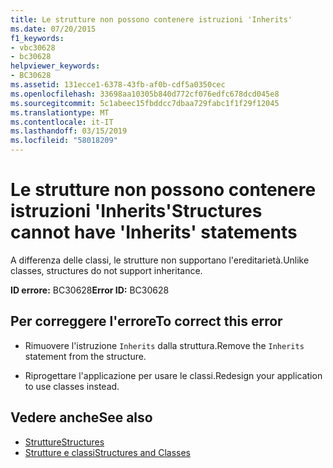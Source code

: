 ```yaml
---
title: Le strutture non possono contenere istruzioni 'Inherits'
ms.date: 07/20/2015
f1_keywords:
- vbc30628
- bc30628
helpviewer_keywords:
- BC30628
ms.assetid: 131ecce1-6378-43fb-af0b-cdf5a0350cec
ms.openlocfilehash: 33698aa10305b840d772cf076edfc678dcd045e8
ms.sourcegitcommit: 5c1abeec15fbddcc7dbaa729fabc1f1f29f12045
ms.translationtype: MT
ms.contentlocale: it-IT
ms.lasthandoff: 03/15/2019
ms.locfileid: "58018209"
---
```

# <a name="structures-cannot-have-inherits-statements"></a><span data-ttu-id="ca73a-102">Le strutture non possono contenere istruzioni 'Inherits'</span><span class="sxs-lookup"><span data-stu-id="ca73a-102">Structures cannot have 'Inherits' statements</span></span>
<span data-ttu-id="ca73a-103">A differenza delle classi, le strutture non supportano l'ereditarietà.</span><span class="sxs-lookup"><span data-stu-id="ca73a-103">Unlike classes, structures do not support inheritance.</span></span>  
  
 <span data-ttu-id="ca73a-104">**ID errore:** BC30628</span><span class="sxs-lookup"><span data-stu-id="ca73a-104">**Error ID:** BC30628</span></span>  
  
## <a name="to-correct-this-error"></a><span data-ttu-id="ca73a-105">Per correggere l'errore</span><span class="sxs-lookup"><span data-stu-id="ca73a-105">To correct this error</span></span>  
  
-   <span data-ttu-id="ca73a-106">Rimuovere l'istruzione `Inherits` dalla struttura.</span><span class="sxs-lookup"><span data-stu-id="ca73a-106">Remove the `Inherits` statement from the structure.</span></span>  
  
-   <span data-ttu-id="ca73a-107">Riprogettare l'applicazione per usare le classi.</span><span class="sxs-lookup"><span data-stu-id="ca73a-107">Redesign your application to use classes instead.</span></span>  
  
## <a name="see-also"></a><span data-ttu-id="ca73a-108">Vedere anche</span><span class="sxs-lookup"><span data-stu-id="ca73a-108">See also</span></span>

- [<span data-ttu-id="ca73a-109">Strutture</span><span class="sxs-lookup"><span data-stu-id="ca73a-109">Structures</span></span>](../../visual-basic/programming-guide/language-features/data-types/structures.md)
- [<span data-ttu-id="ca73a-110">Strutture e classi</span><span class="sxs-lookup"><span data-stu-id="ca73a-110">Structures and Classes</span></span>](../../visual-basic/programming-guide/language-features/data-types/structures-and-classes.md)
